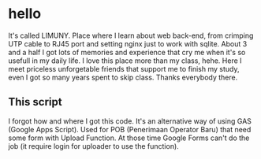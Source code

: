 # hello

It's called LIMUNY. Place where I learn about web back-end, from crimping UTP cable to RJ45 port and setting nginx just to work with sqlite. About 3 and a half I got lots of memories and experience that cry me when it's so usefull in my daily life. I love this place more than my class, hehe. Here I meet priceless unforgetable friends that support me to finish my study, even I got so many years spent to skip class. Thanks everybody there.

## This script

I forgot how and where I got this code. It's an alternative way of using GAS (Google Apps Script). Used for POB (Penerimaan Operator Baru) that need some form with Upload Function. At those time Google Forms can't do the job (it require login for uploader to use the function).
